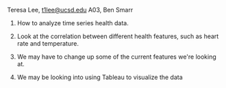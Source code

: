 Teresa Lee, t1lee@ucsd.edu
A03, Ben Smarr

1. How to analyze time series health data.

2. Look at the correlation between different health features, such as heart rate and temperature.

3. We may have to change up some of the current features we're looking at.

4. We may be looking into using Tableau to visualize the data
